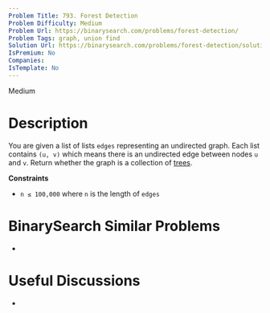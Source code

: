 ```yaml
---
Problem Title: 793. Forest Detection
Problem Difficulty: Medium
Problem Url: https://binarysearch.com/problems/forest-detection/
Problem Tags: graph, union find
Solution Url: https://binarysearch.com/problems/forest-detection/solutions/
IsPremium: No
Companies: 
IsTemplate: No
---
```


<span style="color: ;">Medium</span>

# Description

You are given a list of lists `edges` representing an undirected graph. Each list contains `(u, v)` which means there is an undirected edge between nodes `u` and `v`. Return whether the graph is a collection of [trees](https://en.wikipedia.org/wiki/Tree\_(graph\_theory)).

**Constraints**
- `n ≤ 100,000` where `n` is the length of `edges`

# BinarySearch Similar Problems

- []()

# Useful Discussions

- []()
